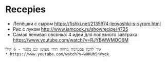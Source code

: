 
# Recepies

* Лепёшки с сыром https://fishki.net/2135974-lepyoshki-s-syrom.html
* Рис с луком     http://www.iamcook.ru/showrecipe/4725
* Самая ленивая овсянка: 4 идеи для полезного завтрака  https://www.youtube.com/watch?v=RJYBWWMOO6M
```
איך להכין פסטרמה מחוזה הודו מעושן וגם בתנור - 6 קילו
* https://www.youtube.com/watch?v=wHKUh5nVvqk
```
